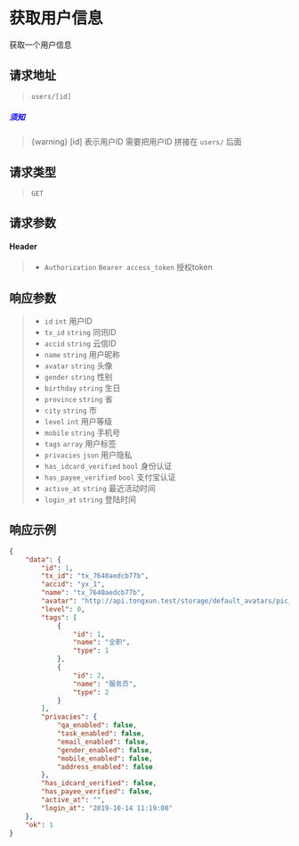 # 获取用户信息

获取一个用户信息

## 请求地址

> `users/[id]`

##### <font color="blue">须知</font>

> {warning} [id] 表示用户ID 需要把用户ID 拼接在 `users/` 后面

## 请求类型

> `GET`

## 请求参数

#### Header

> - `Authorization` `Bearer access_token` 授权token

## 响应参数

> - `id` `int` 用户ID
> - `tx_id` `string` 同讯ID
> - `accid` `string` 云信ID
> - `name` `string` 用户昵称
> - `avatar` `string` 头像
> - `gender` `string` 性别
> - `birthday` `string` 生日
> - `province` `string` 省
> - `city` `string` 市
> - `level` `int` 用户等级
> - `mobile` `string` 手机号
> - `tags` `array` 用户标签
> - `privacies` `json` 用户隐私
> - `has_idcard_verified` `bool` 身份认证
> - `has_payee_verified` `bool` 支付宝认证
> - `active_at` `string` 最近活动时间
> - `login_at` `string` 登陆时间

## 响应示例

```json
{
    "data": {
        "id": 1,
        "tx_id": "tx_7640aedcb77b",
        "accid": "yx_1",
        "name": "tx_7640aedcb77b",
        "avatar": "http://api.tongxun.test/storage/default_avatars/pic_020.jpg",
        "level": 0,
        "tags": [
            {
                "id": 1,
                "name": "全职",
                "type": 1
            },
            {
                "id": 2,
                "name": "服务员",
                "type": 2
            }
        ],
        "privacies": {
            "qa_enabled": false,
            "task_enabled": false,
            "email_enabled": false,
            "gender_enabled": false,
            "mobile_enabled": false,
            "address_enabled": false
        },
        "has_idcard_verified": false,
        "has_payee_verified": false,
        "active_at": "",
        "login_at": "2019-10-14 11:19:00"
    },
    "ok": 1
}
```